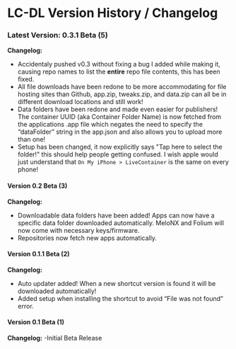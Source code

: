 # LC-DL Version History / Changelog

### Latest Version: 0.3.1 Beta (5)
**Changelog:**
- Accidentaly pushed v0.3 without fixing a bug I added while making it, causing repo names to list the **entire** repo file contents, this has been fixed.
- All file downloads have been redone to be more accommodating for file hosting sites than Github, app.zip, tweaks.zip, and data.zip can all be in different download locations and still work!
- Data folders have been redone and made even easier for publishers! The container UUID (aka Container Folder Name) is now fetched from the applications .app file which negates the need to specify the “dataFolder” string in the app.json and also allows you to upload more than one!
- Setup has been changed, it now explicitly says "Tap here to select the folder!" this should help people getting confused. I wish apple would just understand that `On My iPhone > LiveContainer` is the same on every phone!


#### Version 0.2 Beta (3)
**Changelog:**
- Downloadable data folders have been added! Apps can now have a specific data folder downloaded automatically. MeloNX and Folium will now come with necessary keys/firmware.
- Repositories now fetch new apps automatically.


#### Version 0.1.1 Beta (2)
**Changelog:**
- Auto updater added! When a new shortcut version is found it will be downloaded automatically!
- Added setup when installing the shortcut to avoid “File was not found” error.


#### Version 0.1 Beta (1)
**Changelog:**
-Initial Beta Release
